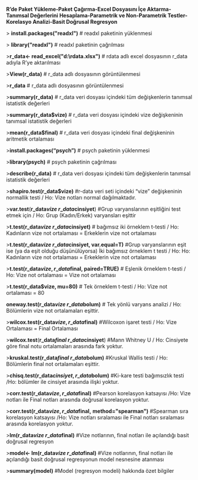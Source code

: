 ﻿**R’de Paket Yükleme-Paket Çağırma-Excel Dosyasını İçe Aktarma-Tanımsal Değerlerini Hesaplama-Parametrik ve Non-Parametrik Testler- Korelasyo Analizi-Basit Doğrusal Regresyon**

\> **install.packages("readxl")** 	# readxl  paketinin yüklenmesi

\> **library("readxl")**		# readxl  paketinin çağrılması

\>**r\_data<- read\_excel("d:\\rdata.xlsx")**		# rdata adlı excel dosyasının r\_data adıyla R’ye aktarılması

\>**View(r\_data)**		# r\_data adlı dosyasının görüntülenmesi

\>**r\_data**		# r\_data adlı dosyasının görüntülenmesi

\>**summary(r\_data)** 	# r\_data veri dosyası içindeki tüm değişkenlerin tanımsal istatistik değerleri

\>**summary(r\_data$vize)** 	# r\_data veri dosyası içindeki vize değişkeninin tanımsal istatistik değerleri

\>**mean(r\_data$final)** 	# r\_data veri dosyası içindeki final değişkeninin aritmetik ortalaması

\>**install.packages(“psych”)**		# psych paketinin yüklenmesi

\>**library(psych)**		# psych paketinin çağrılması

\>**describe(r\_data)** 	# r\_data veri dosyası içindeki tüm değişkenlerin tanımsal istatistik değerleri

\>**shapiro.test(r\_data$vize)**	#r-data veri seti içindeki “vize” değişkeninin normallik testi / Ho: Vize notları normal dağılmaktadır.

\>**var.test**(**r\_data$vize~r\_data$cinsiyet**) #Grup varyanslarının eşitliğini test etmek için / Ho: Grup (Kadın/Erkek) varyansları eşittir

\>**t.test(r\_data$vize~r\_data$cinsiyet)** 	# bağımsız iki örneklem t-testi / Ho: Kadınların vize not ortalaması = Erkeklerin vize not ortalaması

\>**t.test(r\_data$vize~r\_data$cinsiyet, var.equal=T)** 	#Grup varyanslarının eşit ise (ya da eşit olduğu düşünülüyorsa) İki bağımsız örneklem t testi / Ho: Ho: Kadınların vize not ortalaması = Erkeklerin vize not ortalaması

\>**t.test(r\_data$vize,r\_data$final, paired=TRUE)** # Eşlenik örneklem t-testi / Ho: Vize not ortalaması = Vize not ortalaması

\>**t.test(r\_data$vize, mu=80)** # Tek örneklem  t-testi / Ho: Vize not ortalaması = 80

**oneway.test(r\_data$vize~r\_data$bolum)** # Tek yönlü varyans analizi / Ho: Bölümlerin  vize not ortalamaları eşittir.

\>**wilcox.test(r\_data$vize, r\_data$final)** #Wilcoxon işaret testi / Ho: Vize Ortalaması = Final Ortalaması

\>**wilcox.test**(**r\_data$final~r\_data$cinsiyet**) #Mann Whitney U / Ho: Cinsiyete göre final notu ortalamaları arasında fark yoktur.

\>**kruskal.test(r\_data$final~r\_data$bolum)**	#Kruskal Wallis testi / Ho: Bölümlerin  final not ortalamaları eşittir.

\>**chisq.test(r\_data$cinsiyet, r\_data$bolum)** #Ki-kare testi bağımsızlık testi /Ho: bölümler ile cinsiyet arasında ilişki yoktur.

\>**corr.test(r\_data$vize,r\_data$final)**  #Pearson korelasyon katsayısı /Ho: Vize notları ile Final notları arasında doğrusal korelasyon yoktur.

\>**corr.test(r\_data$vize,r\_data$final,** **method="spearman")** #Spearman sıra korelasyon katsayısı /Ho: Vize notları sıralaması ile Final notları sıralaması arasında korelasyon yoktur.

\>**lm(r\_data$vize~r\_data$final)** 	#Vize notlarının, final notları ile açılandığı basit doğrusal regresyon

\>**model<- lm(r\_data$vize~r\_data$final)**	#Vize notlarının, final notları ile açılandığı basit doğrusal regresyonun model nesnesine atanması

\>**summary(model)**	#Model (regresyon modeli) hakkında özet bilgiler

